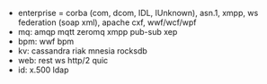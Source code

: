 * enterprise = corba (com, dcom, IDL, IUnknown), asn.1, xmpp, ws federation (soap xml), apache cxf, wwf/wcf/wpf
* mq: amqp mqtt zeromq xmpp pub-sub xep
* bpm: wwf bpm 
* kv: cassandra riak mnesia rocksdb
* web: rest ws http/2 quic
* id: x.500 ldap
